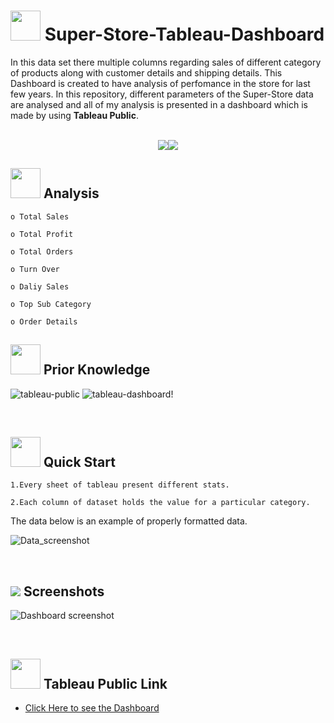 # <img src=https://user-images.githubusercontent.com/106439762/178425923-6c5803df-7469-4f8c-8052-80fb0c7e220d.gif width="48" height="48" > **Super-Store-Tableau-Dashboard**
In this data set there multiple columns regarding sales of different category of products along with customer details and shipping details. This Dashboard is created to have analysis of perfomance in the store for last few years. In this repository, different parameters of the Super-Store data are analysed and all of my analysis is presented in a dashboard which is made by using **Tableau Public**.
<br>
<br>
<p align="center"><a href="https://www.tableau.com/"><img src=https://user-images.githubusercontent.com/106439762/178422441-0ad26a02-d79f-4142-937f-461dcea6d08e.svg><img src=https://user-images.githubusercontent.com/106439762/178422909-f51e0b4a-6358-4488-926f-32fd59e4ca54.svg></a></p>


## <img src=https://user-images.githubusercontent.com/106439762/178428775-03d67679-9aa4-4b08-91e9-6eb6ed8faf66.gif  width="48" height="48"> Analysis

    o Total Sales
    
    o Total Profit
    
    o Total Orders
    
    o Turn Over
    
    o Daliy Sales
    
    o Top Sub Category  
    
    o Order Details
    
   

##  <img src=https://user-images.githubusercontent.com/106439762/178803205-47a08ce7-2187-4f96-b301-a2b68690619a.gif width="48" height="48" > Prior Knowledge
![tableau-public](https://user-images.githubusercontent.com/106439762/178797623-924f63c6-f35a-4da1-bea6-7a3f647c18af.svg)
![tableau-dashboard](https://user-images.githubusercontent.com/106439762/178797660-533dac49-4eef-42c3-b7bc-4fc935192582.svg)!



<br>

## <img src=https://user-images.githubusercontent.com/106439762/178804195-d9db61fb-b2cf-4c8f-bfc3-214cfe0f534c.gif width="48" height="48" > Quick Start

    1.Every sheet of tableau present different stats.

    2.Each column of dataset holds the value for a particular category.

The data below is an example of properly formatted data.


![Data_screenshot](https://user-images.githubusercontent.com/111440317/188974365-cbc840e9-842a-4f83-b3ed-c8fe2c5fbff2.jpg)


<br>


## <img src="https://img.icons8.com/dusk/48/000000/ios-screenshot.png"/> Screenshots

![Dashboard screenshot](https://user-images.githubusercontent.com/111440317/188975662-c557ca82-6b24-4cad-8586-0fecd625b7ff.jpg)




<br>



##  <img src=https://user-images.githubusercontent.com/106439762/178810087-8f7f8272-0cb8-40cb-a14c-be475569cf7d.gif width="48" height="48"> Tableau Public Link

- [Click Here to see the Dashboard](https://public.tableau.com/app/profile/rohit.gorle/viz/SuperStoreDashboard_16611845308370/Dashboard1?publish=yes)

